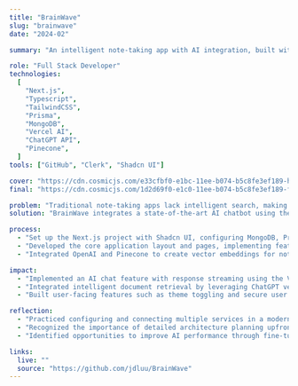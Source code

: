 ```yaml
---
title: "BrainWave"
slug: "brainwave"
date: "2024-02"

summary: "An intelligent note-taking app with AI integration, built with OpenAI, Pinecone, and Next.js to provide users with an AI chat assistant that can retrieve information from their notes."

role: "Full Stack Developer"
technologies:
  [
    "Next.js",
    "Typescript",
    "TailwindCSS",
    "Prisma",
    "MongoDB",
    "Vercel AI",
    "ChatGPT API",
    "Pinecone",
  ]
tools: ["GitHub", "Clerk", "Shadcn UI"]

cover: "https://cdn.cosmicjs.com/e33cfbf0-e1bc-11ee-b074-b5c8fe3ef189-homeBW.png"
final: "https://cdn.cosmicjs.com/1d2d69f0-e1c0-11ee-b074-b5c8fe3ef189-finalBW.gif"

problem: "Traditional note-taking apps lack intelligent search, making it difficult for users to find specific information quickly and conversationally. This project aimed to solve the challenge of inefficient information retrieval in personal notes."
solution: "BrainWave integrates a state-of-the-art AI chatbot using the Vercel AI SDK, ChatGPT, and Pinecone. This allows users to ask questions in natural language and receive intelligent, context-aware answers sourced directly from their own notes."

process:
  - "Set up the Next.js project with Shadcn UI, configuring MongoDB, Prisma, and Clerk for the database and user authentication."
  - "Developed the core application layout and pages, implementing features like the navbar, note creation, and dark theme support."
  - "Integrated OpenAI and Pinecone to create vector embeddings for notes and used the Vercel AI SDK to build the AI chat functionality."

impact:
  - "Implemented an AI chat feature with response streaming using the Vercel AI SDK and OpenAI."
  - "Integrated intelligent document retrieval by leveraging ChatGPT vector embeddings and Pinecone for efficient information extraction."
  - "Built user-facing features such as theme toggling and secure user authentication using Clerk."

reflection:
  - "Practiced configuring and connecting multiple services in a modern tech stack, including Next.js, Prisma, and MongoDB."
  - "Recognized the importance of detailed architecture planning upfront to reduce setup complexity and potential integration issues."
  - "Identified opportunities to improve AI performance through fine-tuning vector embeddings and optimizing chat response handling."

links:
  live: ""
  source: "https://github.com/jdluu/BrainWave"
---
```


